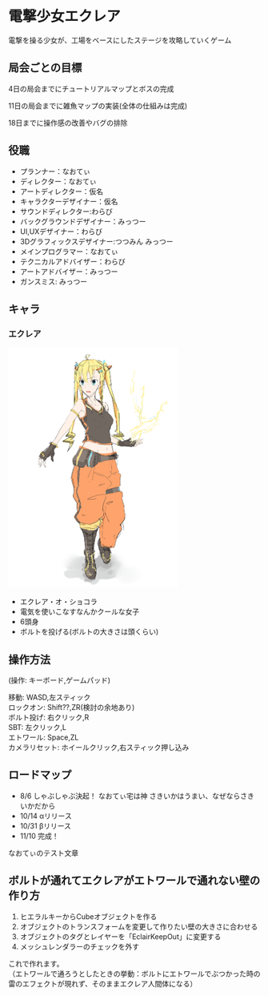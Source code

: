 # 電撃少女エクレア
電撃を操る少女が、工場をベースにしたステージを攻略していくゲーム

## 局会ごとの目標

4日の局会までにチュートリアルマップとボスの完成

11日の局会までに雑魚マップの実装(全体の仕組みは完成)

18日までに操作感の改善やバグの排除

## 役職
* プランナー：なおてぃ
* ディレクター：なおてぃ
* アートディレクター：仮名
* キャラクターデザイナー：仮名
* サウンドディレクター:わらび
* バックグラウンドデザイナー：みっつー
* UI,UXデザイナー：わらび
* 3Dグラフィックスデザイナー:つつみん
			みっつー
* メインプログラマー：なおてぃ
* テクニカルアドバイザー：わらび
* アートアドバイザー：みっつー
* ガンスミス: みっつー

## キャラ

### エクレア
<img src="images/Eclair.jpg" height="480px">

* エクレア・オ・ショコラ
* 電気を使いこなすなんかクールな女子
* 6頭身
* ボルトを投げる(ボルトの大きさは頭くらい)

## 操作方法
(操作: キーボード,ゲームパッド)

移動:	WASD,左スティック  
ロックオン:	Shift??,ZR(検討の余地あり)  
ボルト投げ:	右クリック,R  
SBT:	左クリック,L  
エトワール:	Space,ZL  
カメラリセット: ホイールクリック,右スティック押し込み


## ロードマップ
* 8/6 しゃぶしゃぶ決起！
なおてぃ宅は神
さきいかはうまい、なぜならさきいかだから
* 10/14 αリリース
* 10/31 βリリース
* 11/10 完成！

なおてぃのテスト文章


## ボルトが通れてエクレアがエトワールで通れない壁の作り方

1. ヒエラルキーからCubeオブジェクトを作る
2. オブジェクトのトランスフォームを変更して作りたい壁の大きさに合わせる
3. オブジェクトのタグとレイヤーを「EclairKeepOut」に変更する
4. メッシュレンダラーのチェックを外す

これで作れます。  
（エトワールで通ろうとしたときの挙動：ボルトにエトワールでぶつかった時の雷のエフェクトが現れず、そのままエクレア人間体になる）

